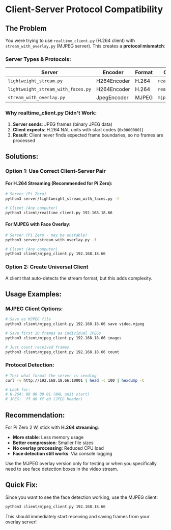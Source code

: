 # Client-Server Protocol Compatibility

## The Problem

You were trying to use `realtime_client.py` (H.264 client) with `stream_with_overlay.py` (MJPEG server). This creates a **protocol mismatch**:

### **Server Types & Protocols:**

| Server | Encoder | Format | Client Needed |
|--------|---------|--------|---------------|
| `lightweight_stream.py` | H264Encoder | H.264 | `realtime_client.py` |
| `lightweight_stream_with_faces.py` | H264Encoder | H.264 | `realtime_client.py` |
| `stream_with_overlay.py` | JpegEncoder | MJPEG | `mjpeg_client.py` |

### **Why realtime_client.py Didn't Work:**

1. **Server sends**: JPEG frames (binary JPEG data)
2. **Client expects**: H.264 NAL units with start codes (`0x00000001`)
3. **Result**: Client never finds expected frame boundaries, so no frames are processed

## **Solutions:**

### **Option 1: Use Correct Client-Server Pair**

#### **For H.264 Streaming (Recommended for Pi Zero):**
```bash
# Server (Pi Zero)
python3 server/lightweight_stream_with_faces.py -f

# Client (Any computer)  
python3 client/realtime_client.py 192.168.18.66
```

#### **For MJPEG with Face Overlay:**
```bash
# Server (Pi Zero - may be unstable)
python3 server/stream_with_overlay.py -f

# Client (Any computer)
python3 client/mjpeg_client.py 192.168.18.66
```

### **Option 2: Create Universal Client**

A client that auto-detects the stream format, but this adds complexity.

## **Usage Examples:**

### **MJPEG Client Options:**
```bash
# Save as MJPEG file
python3 client/mjpeg_client.py 192.168.18.66 save video.mjpeg

# Save first 10 frames as individual JPEGs  
python3 client/mjpeg_client.py 192.168.18.66 images

# Just count received frames
python3 client/mjpeg_client.py 192.168.18.66 count
```

### **Protocol Detection:**
```bash
# Test what format the server is sending
curl -v http://192.168.18.66:10001 | head -c 100 | hexdump -C

# Look for:
# H.264: 00 00 00 01 (NAL unit start)
# JPEG:  ff d8 ff e0 (JPEG header)
```

## **Recommendation:**

For Pi Zero 2 W, stick with **H.264 streaming**:
- **More stable**: Less memory usage
- **Better compression**: Smaller file sizes  
- **No overlay processing**: Reduced CPU load
- **Face detection still works**: Via console logging

Use the MJPEG overlay version only for testing or when you specifically need to see face detection boxes in the video stream.

## **Quick Fix:**

Since you want to see the face detection working, use the MJPEG client:

```bash
python3 client/mjpeg_client.py 192.168.18.66
```

This should immediately start receiving and saving frames from your overlay server!